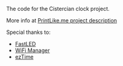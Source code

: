 The code for the Cistercian clock project.

More info at [PrintLike.me project description](https://printlike.me/u/root/projects/90/gallery)

Special thanks to:
* [FastLED](https://github.com/FastLED/FastLED)
* [WiFi Manager](https://github.com/tzapu/WiFiManager)
* [ezTime](https://github.com/ropg/ezTime)
